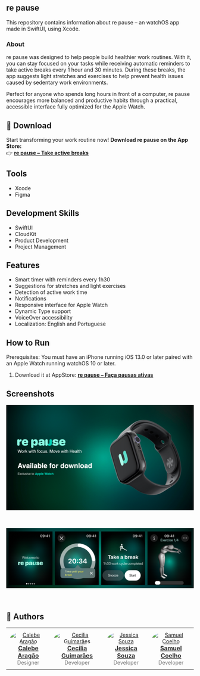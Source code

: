 ## re pause
This repository contains information about re pause – an watchOS app made in SwiftUI, using Xcode.<br>

### About
re pause was designed to help people build healthier work routines. With it, you can stay focused on your tasks while receiving automatic reminders to take active breaks every 1 hour and 30 minutes. During these breaks, the app suggests light stretches and exercises to help prevent health issues caused by sedentary work environments.<br>

Perfect for anyone who spends long hours in front of a computer, re pause encourages more balanced and productive habits through a practical, accessible interface fully optimized for the Apple Watch.<br>

## 📲 Download

Start transforming your work routine now!
**Download re pause on the App Store:**  
👉 [**re pause – Take active breaks**](https://apps.apple.com/br/app/re-pause-fa%C3%A7a-pausas-ativas/id6737545024)

## Tools
- Xcode
- Figma

## Development Skills
- SwiftUI
- CloudKit
- Product Development
- Project Management

## Features
- Smart timer with reminders every 1h30
- Suggestions for stretches and light exercises
- Detection of active work time
- Notifications
- Responsive interface for Apple Watch
- Dynamic Type support
- VoiceOver accessibility
- Localization: English and Portuguese

## How to Run
Prerequisites: You must have an iPhone running iOS 13.0 or later paired with an Apple Watch running watchOS 10 or later.<br>
1. Download it at AppStore: [**re pause – Faça pausas ativas**](https://apps.apple.com/br/app/re-pause-fa%C3%A7a-pausas-ativas/id6737545024)


## Screenshots
<p align="center">
<img alt="Project Image 1" width="750" src="https://github.com/samuelcoelhoam/repause/blob/main/repause_promotion.png"></p>
<br>
<p align="center">
<img alt="Project Image 2" width="950" src="https://github.com/samuelcoelhoam/repause/blob/main/repause_screens.png"></p>
<br>

## 👥 Authors
<div align="center">

<table>
  <tr>
    <td align="center" style="padding: 10px;">
      <a href="https://github.com/calebegurgel" target="_blank">
        <img src="https://github.com/calebegurgel.png" width="150px" style="border-radius: 50%;" alt="Calebe Aragão"/><br />
        <span style="font-weight: bold; font-size: 16px; color: #333;">Calebe Aragão</span>
      </a><br />
      <span style="font-size: 14px; color: #777;">Designer</span>
    </td>
    <td align="center" style="padding: 10px;">
      <a href="https://github.com/ceci-maia" target="_blank">
        <img src="https://github.com/ceci-maia.png" width="150px" style="border-radius: 50%;" alt="Cecilia Guimarães"/><br />
        <span style="font-weight: bold; font-size: 16px; color: #333;">Cecilia Guimarães</span>
      </a><br />
      <span style="font-size: 14px; color: #777;">Developer</span>
    </td>
    <td align="center" style="padding: 10px;">
      <a href="https://github.com/jedissica-rds" target="_blank">
        <img src="https://github.com/jedissica-rds.png" width="150px" style="border-radius: 50%;" alt="Jessica Souza"/><br />
        <span style="font-weight: bold; font-size: 16px; color: #333;">Jessica Souza</span>
      </a><br />
      <span style="font-size: 14px; color: #777;">Developer</span>
    </td>
    <td align="center" style="padding: 10px;">
      <a href="https://github.com/samuelcoelhoam" target="_blank">
        <img src="https://github.com/samuelcoelhoam.png" width="150px" style="border-radius: 50%;" alt="Samuel Coelho"/><br />
        <span style="font-weight: bold; font-size: 16px; color: #333;">Samuel Coelho</span>
      </a><br />
      <span style="font-size: 14px; color: #777;">Developer</span>
    </td>
  </tr>
</table>
</div>
